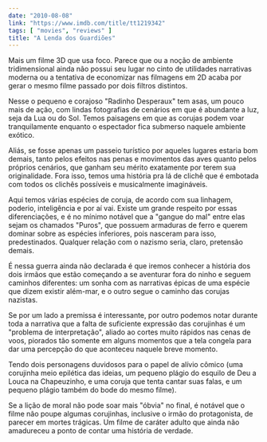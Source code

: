 ```yaml
---
date: "2010-08-08"
link: "https://www.imdb.com/title/tt1219342"
tags: [ "movies", "reviews" ]
title: "A Lenda dos Guardiões"
---
```

Mais um filme 3D que usa foco. Parece que ou a noção de ambiente tridimensional ainda não possui seu lugar no cinto de utilidades narrativas moderna ou a tentativa de economizar nas filmagens em 2D acaba por gerar o mesmo filme passado por dois filtros distintos.

Nesse o pequeno e corajoso "Radinho Desperaux" tem asas, um pouco mais de ação, com lindas fotografias de cenários em que é abundante a luz, seja da Lua ou do Sol. Temos paisagens em que as corujas podem voar tranquilamente enquanto o espectador fica submerso naquele ambiente exótico.

Aliás, se fosse apenas um passeio turístico por aqueles lugares estaria bom demais, tanto pelos efeitos nas penas e movimentos das aves quanto pelos próprios cenários, que ganham seu mérito exatamente por terem sua originalidade. Fora isso, temos uma história pra lá de clichê que é embotada com todos os clichês possíveis e musicalmente imagináveis.

Aqui temos várias espécies de coruja, de acordo com sua linhagem, poderio, inteligência e por aí vai. Existe um grande respeito por essas diferenciações, e é no mínimo notável que a "gangue do mal" entre elas sejam os chamados "Puros", que possuem armaduras de ferro e querem dominar sobre as espécies inferiores, pois nasceram para isso, predestinados. Qualquer relação com o nazismo seria, claro, pretensão demais.

É nessa guerra ainda não declarada é que iremos conhecer a história dos dois irmãos que estão começando a se aventurar fora do ninho e seguem caminhos diferentes: um sonha com as narrativas épicas de uma espécie que dizem existir além-mar, e o outro segue o caminho das corujas nazistas.

Se por um lado a premissa é interessante, por outro podemos notar durante toda a narrativa que a falta de suficiente expressão das corujinhas é um "problema de interpretação", aliado ao cortes muito rápidos nas cenas de voos, piorados tão somente em alguns momentos que a tela congela para dar uma percepção do que aconteceu naquele breve momento.

Tendo dois personagens duvidosos para o papel de alívio cômico (uma corujinha meio epilética das ideias, um pequeno plágio do esquilo de Deu a Louca na Chapeuzinho, e uma coruja que tenta cantar suas falas, e um pequeno plágio também do bode do mesmo filme).

Se a lição de moral não pode soar mais "óbvia" no final, é notável que o filme não poupe algumas corujinhas, inclusive o irmão do protagonista, de parecer em mortes trágicas. Um filme de caráter adulto que ainda não amadureceu a ponto de contar uma história de verdade.
